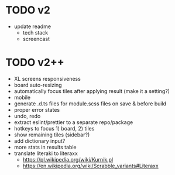 # TODO v2

- update readme
    - tech stack
    - screencast

# TODO v2++

- XL screens responsiveness
- board auto-resizing
- automatically focus tiles after applying result (make it a setting?)
- mobile
- generate .d.ts files for module.scss files on save & before build
- proper error states
- undo, redo
- extract eslint/prettier to a separate repo/package
- hotkeys to focus 1) board, 2) tiles
- show remaining tiles (sidebar?)
- add dictionary input?
- more stats in results table
- translate literaki to literaxx
    - https://pl.wikipedia.org/wiki/Kurnik.pl
    - https://en.wikipedia.org/wiki/Scrabble_variants#Literaxx

